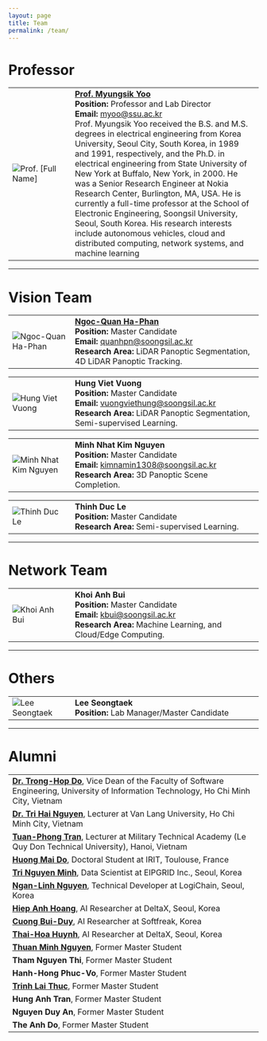 ```yaml
---
layout: page
title: Team
permalink: /team/
---
```


# Professor
<table>
  <tr>
    <td style="border: none;width: 25%">
      <img src="../images/myoo.jpg" alt="Prof. [Full Name]">
    </td>
    <td style="border: none;">
      <a href="https://scholar.google.com/citations?user=TARMZOsAAAAJ&hl=ko"><strong>Prof. Myungsik Yoo</strong></a><br>
      <strong>Position:</strong> Professor and Lab Director<br>
      <strong>Email:</strong> <a href="mailto:myoo@ssu.ac.kr">myoo@ssu.ac.kr</a><br>
      Prof. Myungsik Yoo received the B.S. and M.S. degrees in electrical engineering from Korea University, Seoul City, South Korea, in 1989 and 1991, respectively, and the Ph.D. in electrical engineering from State University of New York at Buffalo, New York, in 2000. He was a Senior Research Engineer at Nokia Research Center, Burlington, MA, USA. He is currently a full-time professor at the School of Electronic Engineering, Soongsil University, Seoul, South Korea. His research interests include autonomous vehicles, cloud and distributed computing, network systems, and machine learning
    </td>
  </tr>
</table>

---

# Vision Team
<table style="border-collapse: collapse; border: none;">
  <tr>
    <td style="border: none;width: 25%">
      <img src="../images/hphnngcquan.jpg" alt="Ngoc-Quan Ha-Phan">
    </td>
    <td style="border: none;">
      <a href="https://hphnngcquan.github.io/"><strong>Ngoc-Quan Ha-Phan</strong></a><br>
      <strong>Position:</strong> Master Candidate<br>
      <strong>Email:</strong> <a href="mailto:quanhpn@soongsil.ac.kr">quanhpn@soongsil.ac.kr</a><br>
      <strong>Research Area:</strong> LiDAR Panoptic Segmentation, 4D LiDAR Panoptic Tracking.
    </td>
    
  </tr>
</table>

<table style="border-collapse: collapse; border: none;">
  <tr>
    <td style="border: none;width: 25%">
      <img src="../images/vuong-viet-hung.jpg" alt="Hung Viet Vuong">
    </td>
    <td style="border: none;">
      <strong>Hung Viet Vuong</strong><br>
      <strong>Position:</strong> Master Candidate<br>
      <strong>Email:</strong> <a href="mailto:vuongviethung@soongsil.ac.kr">vuongviethung@soongsil.ac.kr</a><br>
      <strong>Research Area:</strong> LiDAR Panoptic Segmentation, Semi-supervised Learning.
    </td>
    
  </tr>
</table>

<table style="border-collapse: collapse; border: none;">
  <tr>
    <td style="border: none;width: 25%">
      <img src="../images/minh.jpg" alt="Minh Nhat Kim Nguyen">
    </td>
    <td style="border: none;">
      <strong>Minh Nhat Kim Nguyen</strong><br>
      <strong>Position:</strong> Master Candidate<br>
      <strong>Email:</strong> <a href="mailto:kimnamin1308@soongsil.ac.kr">kimnamin1308@soongsil.ac.kr</a><br>
      <strong>Research Area:</strong> 3D Panoptic Scene Completion.
    </td>
  </tr>
</table>

<table style="border-collapse: collapse; border: none;">
  <tr>
    <td style="border: none;width: 25%">
      <img src="../images/thinh.jpg" alt="Thinh Duc Le">
    </td>
    <td style="border: none;">
      <strong>Thinh Duc Le</strong><br>
      <strong>Position:</strong> Master Candidate<br>
<!--       <strong>Email:</strong> member1.email@soongsil.ac.kr<br> -->
      <strong>Research Area:</strong> Semi-supervised Learning.
    </td>
  </tr>
</table>


---
# Network Team

<table style="border-collapse: collapse; border: none;">
  <tr>
    <td style="border: none;width: 25%">
      <img src="../images/kbui.jpg" alt="Khoi Anh Bui">
    </td>
    <td style="border: none;">
      <strong>Khoi Anh Bui</strong><br>
      <strong>Position:</strong> Master Candidate<br>
      <strong>Email:</strong> <a href="mailto:kbui@soongsil.ac.kr">kbui@soongsil.ac.kr</a><br>
      <strong>Research Area:</strong> Machine Learning, and Cloud/Edge Computing.
    </td>
    
  </tr>
</table>

---
# Others

<table style="border-collapse: collapse; border: none;">
  <tr>
    <td style="border: none;width: 25%">
      <img src="../images/LST.jpg" alt="Lee Seongtaek">
    </td>
    <td style="border: none;">
      <strong>Lee Seongtaek</strong><br>
      <strong>Position:</strong> Lab Manager/Master Candidate<br>
<!--       <strong>Research Area:</strong> -->
    </td>
    
  </tr>
</table>

---
# Alumni

<table style="border-collapse: collapse; border: none; width: 100%;">
  <tr>
    <td style="border: none;">
       <a href="https://scholar.google.co.kr/citations?user=x4fM0EIAAAAJ&hl=en"><strong>Dr. Trong-Hop Do</strong></a>, Vice Dean of the Faculty of Software Engineering, University of Information Technology, Ho Chi Minh City, Vietnam<br>
    </td>
  </tr>
  <tr>
    <td style="border: none;">
      <a href="https://scholar.google.com/citations?hl=en&user=UUCLlesAAAAJ&view_op=list_works&sortby=pubdate"><strong>Dr. Tri Hai Nguyen</strong></a>, Lecturer at Van Lang University, Ho Chi Minh City, Vietnam<br>
    </td>
  </tr>
  <tr>
    <td style="border: none;">
      <a href="https://orcid.org/0000-0002-7312-5635"><strong>Tuan-Phong Tran</strong></a>, Lecturer at Military Technical Academy (Le Quy Don Technical University), Hanoi, Vietnam<br>
    </td>
  </tr>
  <tr>
    <td style="border: none;">
      <a href="https://www.linkedin.com/in/huongmaido97/"><strong>Huong Mai Do</strong></a>, Doctoral Student at IRIT, Toulouse, France<br>
    </td>
  </tr>
  <tr>
    <td style="border: none;">
      <a href="https://www.linkedin.com/in/tring-ds/"><strong>Tri Nguyen Minh</strong></a>, Data Scientist at EIPGRID Inc., Seoul, Korea<br>
    </td>
  </tr>
  <tr>
    <td style="border: none;">
      <a href="https://www.linkedin.com/in/ngan-linh-nguyen-584a6a2a4/"><strong>Ngan-Linh Nguyen</strong></a>, Technical Developer at LogiChain, Seoul, Korea<br>
    </td>
  </tr>
  <tr>
    <td style="border: none;">
      <a href="https://www.linkedin.com/in/hiepbk97/"><strong>Hiep Anh Hoang</strong></a>, AI Researcher at DeltaX, Seoul, Korea<br>
    </td>
  </tr>
  <tr>
    <td style="border: none;">
      <a href="https://www.linkedin.com/in/bui-duy-cuong-78727620a/"><strong>Cuong Bui-Duy</strong></a>, AI Researcher at Softfreak, Korea<br>
    </td>
  </tr>
  <tr>
    <td style="border: none;">
      <a href="https://www.linkedin.com/in/huynhthaihoa/"><strong>Thai-Hoa Huynh</strong></a>, AI Researcher at DeltaX, Seoul, Korea<br>
    </td>
  </tr>
  <tr>
    <td style="border: none;">
      <a href="https://www.linkedin.com/in/thuanmn/"><strong>Thuan Minh Nguyen</strong></a>, Former Master Student<br>
    </td>
  </tr>
  <tr>
    <td style="border: none;">
      <strong>Tham Nguyen Thi</strong>, Former Master Student<br>
    </td>
  </tr>
  <tr>
    <td style="border: none;">
      <strong>Hanh-Hong Phuc-Vo</strong>, Former Master Student<br>
    </td>
  </tr>
  <tr>
    <td style="border: none;">
      <a href="https://www.linkedin.com/in/trinh-lai-344649148/"><strong>Trinh Lai Thuc</strong></a>, Former Master Student<br>
    </td>
  </tr>
  <tr>
    <td style="border: none;">
      <strong>Hung Anh Tran</strong>, Former Master Student<br>
    </td>
  </tr>
  <tr>
    <td style="border: none;">
      <strong>Nguyen Duy An</strong>, Former Master Student<br>
    </td>
  </tr>
  <tr>
    <td style="border: none;">
      <strong>The Anh Do</strong>, Former Master Student<br>
    </td>
  </tr>
</table>


